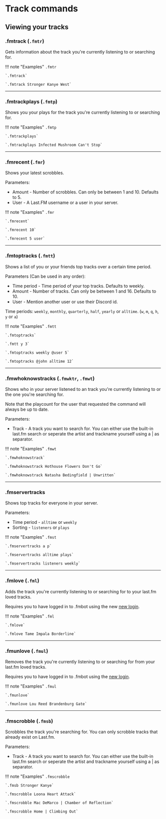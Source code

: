 # Track commands

## Viewing your tracks

### .fmtrack (`.fmtr`)

Gets information about the track you're currently listening to or searching for.

!!! note "Examples"
    `.fmtr`

    `.fmtrack`

    `.fmtrack Stronger Kanye West`
    
---

### .fmtrackplays (`.fmtp`)

Shows you your plays for the track you're currently listening to or searching for.

!!! note "Examples"
    `.fmtp`

    `.fmtrackplays`

    `.fmtrackplays Infected Mushroom Can't Stop`
    
---


### .fmrecent (`.fmr`)

Shows your latest scrobbles.

Parameters:

* Amount - Number of scrobbles. Can only be between 1 and 10. Defaults to 5.
* User - A Last.FM username or a user in your server.

!!! note "Examples"
    `.fmr`

    `.fmrecent`

    `.fmrecent 10`

    `.fmrecent 5 user`
    
---
### .fmtoptracks (`.fmtt`)

Shows a list of you or your friends top tracks over a certain time period.

Parameters (Can be used in any order):

* Time period - Time period of your top tracks. Defaults to weekly.
* Amount - Number of tracks. Can only be between 1 and 16. Defaults to 10.
* User - Mention another user or use their Discord id.

Time periods: `weekly`, `monthly`, `quarterly`, `half`, `yearly` or `alltime`. (`w`, `m`, `q`, `h`, `y` or `a`)

!!! note "Examples"
    `.fmtt`

    `.fmtoptracks`

    `.fmtt y 3`

    `.fmtoptracks weekly @user 5`

    `.fmtoptracks @john alltime 12`

---


### .fmwhoknowstracks (`.fmwktr`, `.fmwt`)

Shows who in your server listened to an track you're currently listening to or the one you're searching for.

Note that the playcount for the user that requested the command will always be up to date.

Parameters:

* Track - A track you want to search for. You can either use the built-in last.fm search or seperate the artist and trackname yourself using a | as separator.

!!! note "Examples"
    `.fmwt`

    `.fmwhoknowstrack`

    `.fmwhoknowstrack Hothouse Flowers Don't Go`

    `.fmwhoknowstrack Natasha Bedingfield | Unwritten`

---

### .fmservertracks

Shows top tracks for everyone in your server.

Parameters:

* Time period - `alltime` or `weekly`
* Sorting - `listeners` or `plays`

!!! note "Examples"
    `.fmst`

    `.fmservertracks a p`

    `.fmservertracks alltime plays`

    `.fmservertracks listeners weekly`

---

### .fmlove (`.fml`)

Adds the track you're currently listening to or searching for to your last.fm loved tracks.

Requires you to have logged in to .fmbot using the new [new login](/commands/#fmlogin).

!!! note "Examples"
    `.fml`

    `.fmlove`

    `.fmlove Tame Impala Borderline`
    
---


### .fmunlove (`.fmul`)

Removes the track you're currently listening to or searching for from your last.fm loved tracks.

Requires you to have logged in to .fmbot using the [new login](/commands/#fmlogin).

!!! note "Examples"
    `.fmul`

    `.fmunlove`

    `.fmunlove Lou Reed Brandenburg Gate`
    
---

### .fmscrobble (`.fmsb`)

Scrobbles the track you're searching for. You can only scrobble tracks that already exist on Last.fm.

Parameters:

* Track - A track you want to search for. You can either use the built-in last.fm search or seperate the artist and trackname yourself using a | as separator.

!!! note "Examples"
    `.fmscrobble`

    `.fmsb Stronger Kanye`

    `.fmscrobble Loona Heart Attack`

    `.fmscrobble Mac DeMarco | Chamber of Reflection`

    `.fmscrobble Home | Climbing Out`

